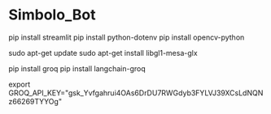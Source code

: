 # Simbolo_Bot
pip install streamlit
pip install python-dotenv
pip install opencv-python

sudo apt-get update
sudo apt-get install libgl1-mesa-glx

pip install groq
pip install langchain-groq

export GROQ_API_KEY="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"
